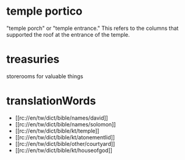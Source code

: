 # temple portico

"temple porch" or "temple entrance." This refers to the columns that supported the roof at the entrance of the temple.

# treasuries

storerooms for valuable things

# translationWords

* [[rc://en/tw/dict/bible/names/david]]
* [[rc://en/tw/dict/bible/names/solomon]]
* [[rc://en/tw/dict/bible/kt/temple]]
* [[rc://en/tw/dict/bible/kt/atonementlid]]
* [[rc://en/tw/dict/bible/other/courtyard]]
* [[rc://en/tw/dict/bible/kt/houseofgod]]